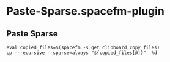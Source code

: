 # Paste-Sparse.spacefm-plugin
## Paste Sparse
    
    eval copied_files=$(spacefm -s get clipboard_copy_files)
    cp --recursive --sparse=always "${copied_files[@]}"  %d
